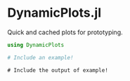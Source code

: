 # DynamicPlots.jl

Quick and cached plots for prototyping.

```julia
using DynamicPlots

# Include an example!
```

```
# Include the output of example!
```
